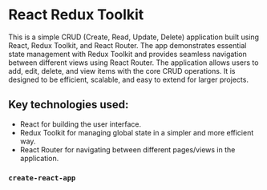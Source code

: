 # React Redux Toolkit

This is a simple CRUD (Create, Read, Update, Delete) application built using React, Redux Toolkit, and React Router. The app demonstrates essential state management with Redux Toolkit and provides seamless navigation between different views using React Router. The application allows users to add, edit, delete, and view items with the core CRUD operations. It is designed to be efficient, scalable, and easy to extend for larger projects.

## Key technologies used:

- React for building the user interface.
- Redux Toolkit for managing global state in a simpler and more efficient way.
- React Router for navigating between different pages/views in the application.

### `create-react-app`
